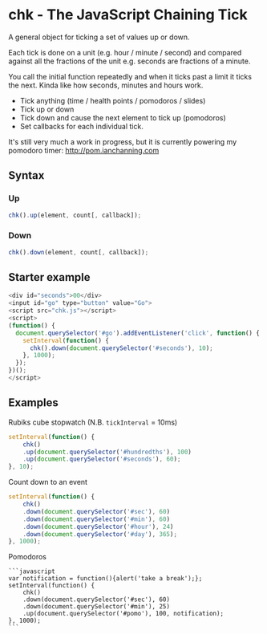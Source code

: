 # chk - The JavaScript Chaining Tick

A general object for ticking a set of values up or down.

Each tick is done on a unit (e.g. hour / minute / second) and compared against all the fractions of the unit e.g. seconds are fractions of a minute.

You call the initial function repeatedly and when it ticks past a limit it ticks the next. Kinda like how seconds, minutes and hours work.

* Tick anything (time / health points / pomodoros / slides)
* Tick up or down
* Tick down and cause the next element to tick up (pomodoros)
* Set callbacks for each individual tick.

It's still very much a work in progress, but it is currently powering my pomodoro timer: http://pom.ianchanning.com

## Syntax

### Up
```javascript
chk().up(element, count[, callback]);
```

### Down
```javascript
chk().down(element, count[, callback]);
```

## Starter example

```javascript
<div id="seconds">00</div>
<input id="go" type="button" value="Go">
<script src="chk.js"></script>
<script>
(function() {
  document.querySelector('#go').addEventListener('click', function() {
    setInterval(function() {
      chk().down(document.querySelector('#seconds'), 10);
    }, 1000);
  });
})();
</script>
```

## Examples

Rubiks cube stopwatch (N.B. `tickInterval` = 10ms)

  ```javascript
  setInterval(function() {
      chk()
      .up(document.querySelector('#hundredths'), 100)
      .up(document.querySelector('#seconds'), 60);
  }, 10);
  ```
Count down to an event

  ```javascript
  setInterval(function() {
      chk()
      .down(document.querySelector('#sec'), 60)
      .down(document.querySelector('#min'), 60)
      .down(document.querySelector('#hour'), 24)
      .down(document.querySelector('#day'), 365);
  }, 1000);
  ```
Pomodoros

    ```javascript
    var notification = function(){alert('take a break');};
    setInterval(function() {
        chk()
        .down(document.querySelector('#sec'), 60)
        .down(document.querySelector('#min'), 25)
        .up(document.querySelector('#pomo'), 100, notification);
    }, 1000);
    ```
